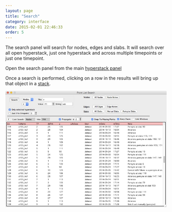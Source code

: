 ```yaml
---
layout: page
title: "Search"
category: interface
date: 2015-02-01 22:46:33
order: 5
---
```


The search panel will search for nodes, edges and slabs. It will search over all open hyperstack, just one hyperstack and across multiple timepoints or just one timepoint.

Open the search panel from the main [hyperstack panel][2]

Once a search is performed, clicking on a row in the results will bring up that object in a [stack][1].

<IMG SRC="../images/search_example.jpg" WIDTH="700">


[1]: /Vascular-Analysis/stack/ "stack"
[2]: /Vascular-Analysis/hyperstack-panel/ "hyperstack-panel"
